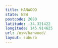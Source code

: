 ```yaml
---
title: HANWOOD
state: NSW
postcode: 2680
latitude: -34.321422
longitude: 145.914625
url: /nsw/hanwood/
layout: suburb
---
```

